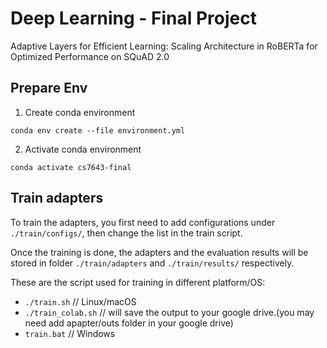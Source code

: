 # Deep Learning - Final Project

Adaptive Layers for Efficient Learning: Scaling Architecture in RoBERTa for Optimized Performance on SQuAD 2.0

## Prepare Env

1. Create conda environment

`conda env create --file environment.yml`

2. Activate conda environment

`conda activate cs7643-final`

## Train adapters

To train the adapters, you first need to add configurations under `./train/configs/`, then change the list in the train script.

Once the training is done, the adapters and the evaluation results will be stored in folder `./train/adapters` and `./train/results/` respectively.

These are the script used for training in different platform/OS:

- `./train.sh` // Linux/macOS
- `./train_colab.sh` // will save the output to your google drive.(you may need add apapter/outs folder in your google drive)
- `train.bat` // Windows
